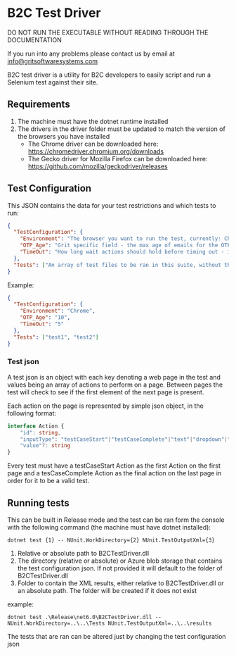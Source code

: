 # B2C Test Driver

DO NOT RUN THE EXECUTABLE WITHOUT READING THROUGH THE DOCUMENTATION

If you run into any problems please contact us by email at info@gritsoftwaresystems.com

B2C test driver is a utility for B2C developers to easily script and run a Selenium test against their site.

## Requirements
1. The machine must have the dotnet runtime installed
2. The drivers in the driver folder must be updated to match the version of the browsers you have installed
   - The Chrome driver can be downloaded here: https://chromedriver.chromium.org/downloads
   - The Gecko driver for Mozilla Firefox can be downloaded here: https://github.com/mozilla/geckodriver/releases

## Test Configuration

This JSON contains the data for your test restrictions and which tests to run:

```json
{
  "TestConfiguration": {
    "Environment": "The browser you want to run the test, currently: Chrome or Firefox",
    "OTP_Age": "Grit specific field - the max age of emails for the OTP API - in seconds",
    "TimeOut": "How long wait actions should hold before timing out - in seconds"
  },
  "Tests": ["An array of test files to be ran in this suite, without the extension"]
}
```
Example:

```json
{
  "TestConfiguration": {
    "Environment": "Chrome",
    "OTP_Age": "10",
    "TimeOut": "5"
  },
  "Tests": ["test1", "test2"]
}
```

### Test json

A test json is an object with each key denoting a web page in the test and values being an array of actions to perform on a page. Between pages the test will check to see if the first element of the next page is present.

Each action on the page is represented by simple json object, in the following format:

```typescript
interface Action {
    "id": string,
    "inputType": "testCaseStart"|"testCaseComplete"|"text"|"dropdown"|"checkbox"|"button"|"Fn::{value in switch statement}",
    "value"?: string
}
```

Every test must have a testCaseStart Action as the first Action on the first page and a tesCaseComplete Action as the final action on the last page in order for it to be a valid test.

## Running tests

This can be built in Release mode and the test can be ran form the console with the following command (the machine must have dotnet installed):

```
dotnet test {1} -- NUnit.WorkDirectory={2} NUnit.TestOutputXml={3}
```

1. Relative or absolute path to B2CTestDriver.dll
2. The directory (relative or absolute) or Azure blob storage that contains the test configuration json. If not provided it will default to the folder of B2CTestDriver.dll
3. Folder to contain the XML results, either relative to B2CTestDriver.dll or an absolute path. The folder will be created if it does not exist

example:

```
dotnet test .\Release\net6.0\B2CTestDriver.dll -- NUnit.WorkDirectory=..\..\Tests NUnit.TestOutputXml=..\..\results
```

The tests that are ran can be altered just by changing the test configuration json